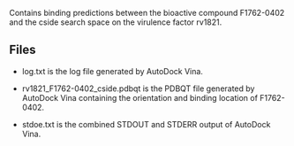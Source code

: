 Contains binding predictions between the bioactive compound F1762-0402 and the cside search space on the virulence factor rv1821.

## Files

- log.txt is the log file generated by AutoDock Vina.

- rv1821_F1762-0402_cside.pdbqt is the PDBQT file generated by AutoDock Vina containing the orientation and binding location of F1762-0402.

- stdoe.txt is the combined STDOUT and STDERR output of AutoDock Vina.

